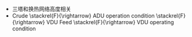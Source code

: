 - 三塔和换热网络高度相关
- Crude \stackrel{F}{\rightarrow} ADU operation condition \stackrel{F}{\rightarrow} VDU Feed \stackrel{F}{\rightarrow} VDU operating condition